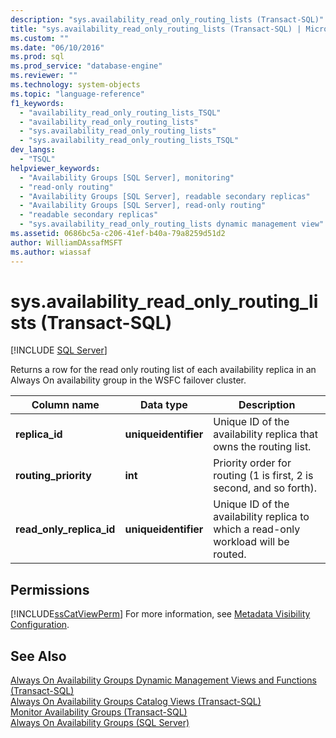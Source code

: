 ```yaml
---
description: "sys.availability_read_only_routing_lists (Transact-SQL)"
title: "sys.availability_read_only_routing_lists (Transact-SQL) | Microsoft Docs"
ms.custom: ""
ms.date: "06/10/2016"
ms.prod: sql
ms.prod_service: "database-engine"
ms.reviewer: ""
ms.technology: system-objects
ms.topic: "language-reference"
f1_keywords: 
  - "availability_read_only_routing_lists_TSQL"
  - "availability_read_only_routing_lists"
  - "sys.availability_read_only_routing_lists"
  - "sys.availability_read_only_routing_lists_TSQL"
dev_langs: 
  - "TSQL"
helpviewer_keywords: 
  - "Availability Groups [SQL Server], monitoring"
  - "read-only routing"
  - "Availability Groups [SQL Server], readable secondary replicas"
  - "Availability Groups [SQL Server], read-only routing"
  - "readable secondary replicas"
  - "sys.availability_read_only_routing_lists dynamic management view"
ms.assetid: 0686bc5a-c206-41ef-b40a-79a8259d51d2
author: WilliamDAssafMSFT
ms.author: wiassaf
---
```

# sys.availability_read_only_routing_lists (Transact-SQL)
[!INCLUDE [SQL Server](../../includes/applies-to-version/sqlserver.md)]

  Returns a row for the read only routing list of each availability replica in an Always On availability group in the WSFC failover cluster.  
  
|Column name|Data type|Description|  
|-----------------|---------------|-----------------|  
|**replica_id**|**uniqueidentifier**|Unique ID of the availability replica that owns the routing list.|  
|**routing_priority**|**int**|Priority order for routing (1 is first, 2 is second, and so forth).|  
|**read_only_replica_id**|**uniqueidentifier**|Unique ID of the availability replica to which a read-only workload will be routed.|  
  
## Permissions  
 [!INCLUDE[ssCatViewPerm](../../includes/sscatviewperm-md.md)] For more information, see [Metadata Visibility Configuration](../../relational-databases/security/metadata-visibility-configuration.md).  
  
## See Also  
 [Always On Availability Groups Dynamic Management Views and Functions &#40;Transact-SQL&#41;](../../relational-databases/system-dynamic-management-views/always-on-availability-groups-dynamic-management-views-functions.md)   
 [Always On Availability Groups Catalog Views &#40;Transact-SQL&#41;](../../relational-databases/system-catalog-views/always-on-availability-groups-catalog-views-transact-sql.md)   
 [Monitor Availability Groups &#40;Transact-SQL&#41;](../../database-engine/availability-groups/windows/monitor-availability-groups-transact-sql.md)   
 [Always On Availability Groups &#40;SQL Server&#41;](../../database-engine/availability-groups/windows/always-on-availability-groups-sql-server.md)  
  
  
